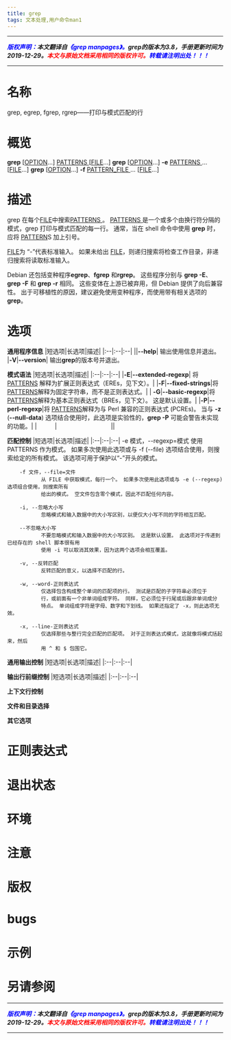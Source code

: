 ```yaml
---
title: grep
tags: 文本处理,用户命令man1
---
```


------

***<font color=blue>版权声明：</font>本文翻译自<font color=blue>《grep manpages》。</font>grep的版本为3.8，手册更新时间为2019-12-29。<font color=red>本文与原始文档采用相同的版权许可。</font><font color=blue>转载请注明出处！！！</font>***

------

# 名称
grep, egrep, fgrep, rgrep——打印与模式匹配的行

# 概览
**grep** \[<u>OPTION</u>...] <u>PATTERNS </u>\[<u>FILE</u>...]
**grep** \[<u>OPTION</u>...] **-e** <u>PATTERNS </u>... \[<u>FILE</u>...]
**grep** \[<u>OPTION</u>...] **-f** <u>PATTERN_FILE </u>... \[<u>FILE</u>...]

# 描述

grep 在每个<u>FILE</u>中搜索<u>PATTERNS </u>。 <u>PATTERNS </u>是一个或多个由换行符分隔的模式，grep 打印与模式匹配的每一行。 通常，当在 shell 命令中使用 **grep** 时，应将 <u>PATTERN</u>S 加上引号。

<u>FILE</u>为 “-”代表标准输入。 如果未给出 <u>FILE</u>，则递归搜索将检查工作目录，非递归搜索将读取标准输入。

Debian 还包括变种程序**egrep**、**fgrep** 和**rgrep**。 这些程序分别与 **grep -E**、**grep -F** 和 **grep -r** 相同。 这些变体在上游已被弃用，但 Debian 提供了向后兼容性。 出于可移植性的原因，建议避免使用变种程序，而使用带有相关选项的 **grep**。

# 选项
**通用程序信息**
|短选项|长选项|描述|
|:--|:--|:--|
||**--help**| 输出使用信息并退出。
|**-V**|**--version**| 输出**grep**的版本号并退出。

**模式语法**
|短选项|长选项|描述|
|:--|:--|:--|
|**-E**|**--extended-regexp**| 将 <u>PATTERNS</u> 解释为扩展正则表达式（EREs，见下文）。|
|**-F**|**--fixed-strings**|将 <u>PATTERNS</u>解释为固定字符串，而不是正则表达式。|
| **-G**|**--basic-regexp**|将 <u>PATTERNS</u>解释为基本正则表达式（BREs，见下文）。 这是默认设置。|
|**-P**|**--perl-regexp**|将 <u>PATTERNS</u>解释为与 Perl 兼容的正则表达式 (PCREs)。 当与 **-z** (**--null-data**) 选项结合使用时，此选项是实验性的，**grep -P** 可能会警告未实现的功能。|
|&emsp;&emsp;&emsp;|&emsp;&emsp;&emsp;&emsp;&emsp;&emsp;&emsp;&emsp;&emsp;||

**匹配控制**
|短选项|长选项|描述|
|:--|:--|:--|
-e 模式，--regexp=模式
               使用 PATTERNS 作为模式。 如果多次使用此选项或与 -f (--file) 选项结合使用，则搜索给定的所有模式。
               该选项可用于保护以“-”开头的模式。

        -f 文件，--file=文件
               从 FILE 中获取模式，每行一个。 如果多次使用此选项或与 -e (--regexp) 选项组合使用，则搜索所有
               给出的模式。 空文件包含零个模式，因此不匹配任何内容。

        -i, --忽略大小写
               忽略模式和输入数据中的大小写区别，以便仅大小写不同的字符相互匹配。

        --不忽略大小写
               不要忽略模式和输入数据中的大小写区别。 这是默认设置。 此选项对于传递到已经存在的 shell 脚本很有用
               使用 -i 可以取消其效果，因为这两个选项会相互覆盖。

        -v, --反转匹配
               反转匹配的意义，以选择不匹配的行。

        -w, --word-正则表达式
               仅选择包含构成整个单词的匹配项的行。 测试是匹配的子字符串必须位于
               行，或前面有一个非单词组成字符。 同样，它必须位于行尾或后跟非单词成分
               特点。 单词组成字符是字母、数字和下划线。 如果还指定了 -x，则此选项无效。

        -x, --line-正则表达式
               仅选择那些与整行完全匹配的匹配项。 对于正则表达式模式，这就像将模式括起来，然后
               用 ^ 和 $ 包围它。
			   
**通用输出控制**
|短选项|长选项|描述|
|:--|:--|:--|


**输出行前缀控制**
|短选项|长选项|描述|
|:--|:--|:--|

**上下文行控制**

**文件和目录选择**


**其它选项**

# 正则表达式

# 退出状态

# 环境

# 注意

# 版权

# bugs

# 示例

# 另请参阅

------


***<font color=blue>版权声明：</font>本文翻译自<font color=blue>《grep manpages》。</font>grep的版本为3.8，手册更新时间为2019-12-29。<font color=red>本文与原始文档采用相同的版权许可。</font><font color=blue>转载请注明出处！！！</font>***

------